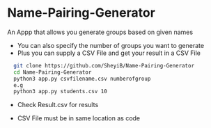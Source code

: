 # Name-Pairing-Generator
An Appp that allows you generate groups based on given names
- You can also specify the number of groups you want to generate
- Plus you can supply a CSV File and get your result in a CSV File

```bash
  git clone https://github.com/SheyiB/Name-Pairing-Generator
  cd Name-Pairing-Generator
  python3 app.py csvfilename.csv numberofgroup
  e.g
  python3 app.py students.csv 10
```
- Check Result.csv for results

- CSV File must be in same location as code
